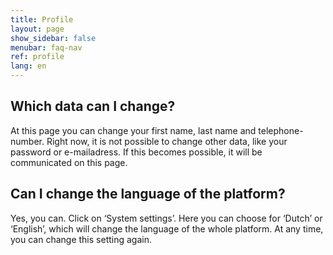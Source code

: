 ```yaml
---
title: Profile
layout: page
show_sidebar: false
menubar: faq-nav
ref: profile
lang: en
---
```


## Which data can I change?
At this page you can change your first name, last name and telephone-number. Right now, it is not possible to change other data, like your password or e-mailadress. If this becomes possible, it will be communicated on this page. 

## Can I change the language of the platform?
Yes, you can. Click on ‘System settings’. Here you can choose for ‘Dutch’ or ‘English’, which will change the language of the whole platform. At any time, you can change this setting again.